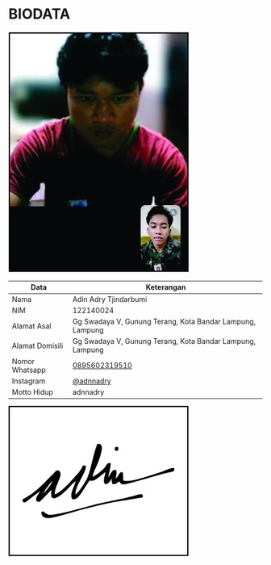 # BIODATA

![Foto](024_foto.jpg)

| Data            | Keterangan |
| --------------- | ------------- |
| Nama            | Adin Adry Tjindarbumi |
| NIM             | 122140024 |
| Alamat Asal     | Gg Swadaya V, Gunung Terang, Kota Bandar Lampung, Lampung |
| Alamat Domisili | Gg Swadaya V, Gunung Terang, Kota Bandar Lampung, Lampung |
| Nomor Whatsapp  | [0895602319510](https://wa.me/+62895602319510) |
| Instagram       | [@adnnadry](https://instagram.com/adnnadry) |
| Motto Hidup     | adnnadry |

![TTD](024_ttd.jpg)
